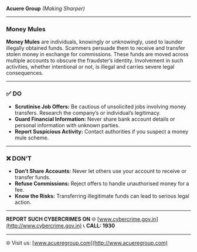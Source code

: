 **Acuere Group**
_(Making Sharper)_

---

### **Money Mules**

**Money Mules** are individuals, knowingly or unknowingly, used to launder illegally obtained funds. Scammers persuade them to receive and transfer stolen money in exchange for commissions. These funds are moved across multiple accounts to obscure the fraudster’s identity. Involvement in such activities, whether intentional or not, is illegal and carries severe legal consequences.

---

### ✅ DO

- **Scrutinise Job Offers:** Be cautious of unsolicited jobs involving money transfers. Research the company’s or individual’s legitimacy.
- **Guard Financial Information:** Never share bank account details or personal information with unknown parties.
- **Report Suspicious Activity:** Contact authorities if you suspect a money mule scheme.

---

### ❌ DON’T

- **Don’t Share Accounts:** Never let others use your account to receive or transfer funds.
- **Refuse Commissions:** Reject offers to handle unauthorised money for a fee.
- **Know the Risks:** Transferring illegitimate funds can lead to serious legal action.

---

**REPORT SUCH CYBERCRIMES ON**
🌐 [www.cybercrime.gov.in](http://www.cybercrime.gov.in)
📞 **CALL: 1930**

---

🌐 Visit us: [www.acueregroup.com](http://www.acueregroup.com)
